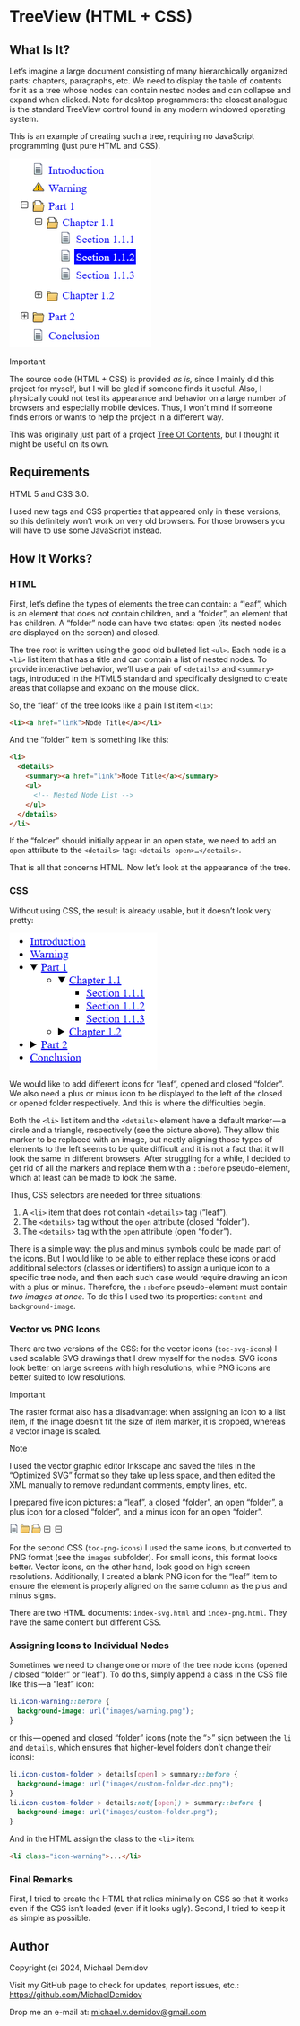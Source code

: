TreeView (HTML + CSS)
==================

What Is It?
-----------

Let’s imagine a large document consisting of many hierarchically organized parts: chapters, paragraphs, etc. We need to display the table of contents for it as a tree whose nodes can contain nested nodes and can collapse and expand when clicked. Note for desktop programmers: the closest analogue is the standard TreeView control found in any modern windowed operating system.

This is an example of creating such a tree, requiring no JavaScript programming (just pure HTML and CSS).

![TreeView](images/treeview.png)

> [!IMPORTANT]
> The source code (HTML + CSS) is provided *as is,* since I mainly did this project for myself, but I will be glad if someone finds it useful. Also, I physically could not test  its appearance and behavior on a large number of browsers and especially mobile devices. Thus, I won’t mind if someone finds errors or wants to help the project in a different way.

This was originally just part of a project [Tree Of Contents](https://github.com/MichaelDemidov/JS-Tree-Of-Contents), but I thought it might be useful on its own.

Requirements
------------

HTML 5 and CSS 3.0.

I used new tags and CSS properties that appeared only in these versions, so this definitely won’t work on very old browsers. For those browsers you will have to use some JavaScript instead.

How It Works?
-------------

### HTML

First, let’s define the types of elements the tree can contain: a “leaf”, which is an element that does not contain children, and a “folder”, an element that has children. A “folder” node can have two states: open (its nested nodes are displayed on the screen) and closed.

The tree root is written using the good old bulleted list `<ul>`. Each node is a `<li>` list item that has a title and can contain a list of nested nodes. To provide interactive behavior, we’ll use a pair of `<details>` and `<summary>` tags, introduced in the HTML5 standard and specifically designed to create areas that collapse and expand on the mouse click.

So, the “leaf” of the tree looks like a plain list item `<li>`:

```html
<li><a href="link">Node Title</a></li>
```

And the “folder” item is something like this:

```html
<li>
  <details>
    <summary><a href="link">Node Title</a></summary>
    <ul>
      <!-- Nested Node List -->
    </ul>
  </details>
</li>
```

If the “folder” should initially appear in an open state, we need to add an `open` attribute to the `<details>` tag: `<details open>…</details>`.

That is all that concerns HTML. Now let’s look at the appearance of the tree.

### CSS

Without using CSS, the result is already usable, but it doesn’t look very pretty:

![TreeView without the CSS](images/no-css.png)

We would like to add different icons for “leaf”, opened and closed “folder”. We also need a plus or minus icon to be displayed to the left of the closed or opened folder respectively. And this is where the difficulties begin.

Both the `<li>` list item and the `<details>` element have a default marker — a circle and a triangle, respectively (see the picture above). They allow this marker to be replaced with an image, but neatly aligning those types of elements to the left seems to be quite difficult and it is not a fact that it will look the same in different browsers. After struggling for a while, I decided to get rid of all the markers and replace them with a `::before` pseudo-element, which at least can be made to look the same.

Thus, CSS selectors are needed for three situations:

1. A `<li>` item that does not contain `<details>` tag (“leaf”).
2. The `<details>` tag without the `open` attribute (closed “folder”).
3. The `<details>` tag with the `open` attribute (open “folder”).

There is a simple way: the plus and minus symbols could be made part of the icons. But I would like to be able to either replace these icons or add additional selectors (classes or identifiers) to assign a unique icon to a specific tree node, and then each such case would require drawing an icon with a plus or minus. Therefore, the `::before` pseudo-element must contain _two images at once._ To do this I used two its properties: `content` and `background-image`.

### Vector vs PNG Icons

There are two versions of the CSS: for the vector icons (`toc-svg-icons`) I used scalable SVG drawings that I drew myself for the nodes. SVG icons look better on large screens with high resolutions, while PNG icons are better suited to low resolutions.

> [!IMPORTANT]
> The raster format also has a disadvantage: when assigning an icon to a list item, if the image doesn’t fit the size of item marker, it is cropped, whereas a vector image is scaled.

> [!NOTE]
> I used the vector graphic editor Inkscape and saved the files in the “Optimized SVG” format so they take up less space, and then edited the XML manually to remove redundant comments, empty lines, etc.

I prepared five icon pictures: a “leaf”, a closed “folder”, an open “folder”, a plus icon for a closed “folder”, and a minus icon for an open “folder”.

![Leaf Icon](images/doc.png) ![Closed Folder Icon](images/folder.png) ![Open Folder Icon](images/folder-doc.png) ![Plus Icon](images/plus.png) ![Minus Icon](images/minus.png)

For the second CSS (`toc-png-icons`) I used the same icons, but converted to PNG format (see the `images` subfolder). For small icons, this format looks better. Vector icons, on the other hand, look good on high screen resolutions. Additionally, I created a blank PNG icon for the “leaf” item to ensure the element is properly aligned on the same column as the plus and minus signs.

There are two HTML documents: `index-svg.html` and `index-png.html`. They have the same content but different CSS.

### Assigning Icons to Individual Nodes

Sometimes we need to change one or more of the tree node icons (opened / closed “folder” or “leaf”). To do this, simply append a class in the CSS file like this — a “leaf” icon:

```css
li.icon-warning::before {
  background-image: url("images/warning.png");
}
```

or this — opened and closed “folder” icons (note the “>” sign between the `li` and `details`, which ensures that higher-level folders don’t change their icons):

```css
li.icon-custom-folder > details[open] > summary::before {
  background-image: url("images/custom-folder-doc.png");
}
li.icon-custom-folder > details:not([open]) > summary::before {
  background-image: url("images/custom-folder.png");
}
```

And in the HTML assign the class to the `<li>` item:

```html
<li class="icon-warning">...</li>
```

### Final Remarks

First, I tried to create the HTML that relies minimally on CSS so that it works even if the CSS isn’t loaded (even if it looks ugly). Second, I tried to keep it as simple as possible.

Author
------
Copyright (c) 2024, Michael Demidov

Visit my GitHub page to check for updates, report issues, etc.: https://github.com/MichaelDemidov

Drop me an e-mail at: michael.v.demidov@gmail.com
